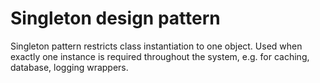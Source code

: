 Singleton design pattern
=======================

Singleton pattern restricts class instantiation to one object.
Used when exactly one instance is required throughout the system, e.g. for caching,
database, logging wrappers.
